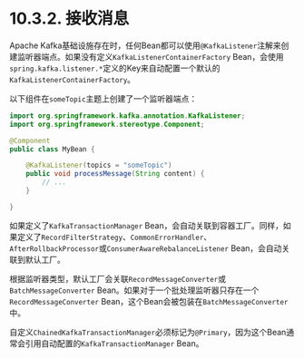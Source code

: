 # 10.3.2. 接收消息

Apache Kafka基础设施存在时，任何Bean都可以使用`@KafkaListener`注解来创建监听器端点。如果没有定义`KafkaListenerContainerFactory` Bean，会使用`spring.kafka.listener.*`定义的Key来自动配置一个默认的`KafkaListenerContainerFactory`。

以下组件在`someTopic`主题上创建了一个监听器端点：

```java
import org.springframework.kafka.annotation.KafkaListener;
import org.springframework.stereotype.Component;

@Component
public class MyBean {

    @KafkaListener(topics = "someTopic")
    public void processMessage(String content) {
        // ...
    }

}
```

如果定义了`KafkaTransactionManager` Bean，会自动关联到容器工厂。同样，如果定义了`RecordFilterStrategy`、`CommonErrorHandler`、`AfterRollbackProcessor`或`ConsumerAwareRebalanceListener` Bean，会自动关联到默认工厂。

根据监听器类型，默认工厂会关联`RecordMessageConverter`或`BatchMessageConverter` Bean。如果对于一个批处理监听器只存在一个`RecordMessageConverter` Bean，这个Bean会被包装在`BatchMessageConverter`中。

<univ-note type="tip">

自定义`ChainedKafkaTransactionManager`必须标记为`@Primary`，因为这个Bean通常会引用自动配置的`KafkaTransactionManager` Bean。

</univ-note>

